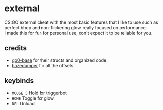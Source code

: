 # external
 
 CS:GO external cheat with the most basic features that I like to use such as perfect bhop and non-flickering glow, really focused on performance.  
 I made this for fun for personal use, don't expect it to be reliable for you.

## credits

- [qo0-base](https://github.com/rollraw/qo0-base) for their structs and organized code.
- [hazedumper](https://github.com/frk1/hazedumper) for all the offsets.

## keybinds

- `MOUSE 5` Hold for triggerbot
- `HOME` Toggle for glow
- `DEL` Unload
